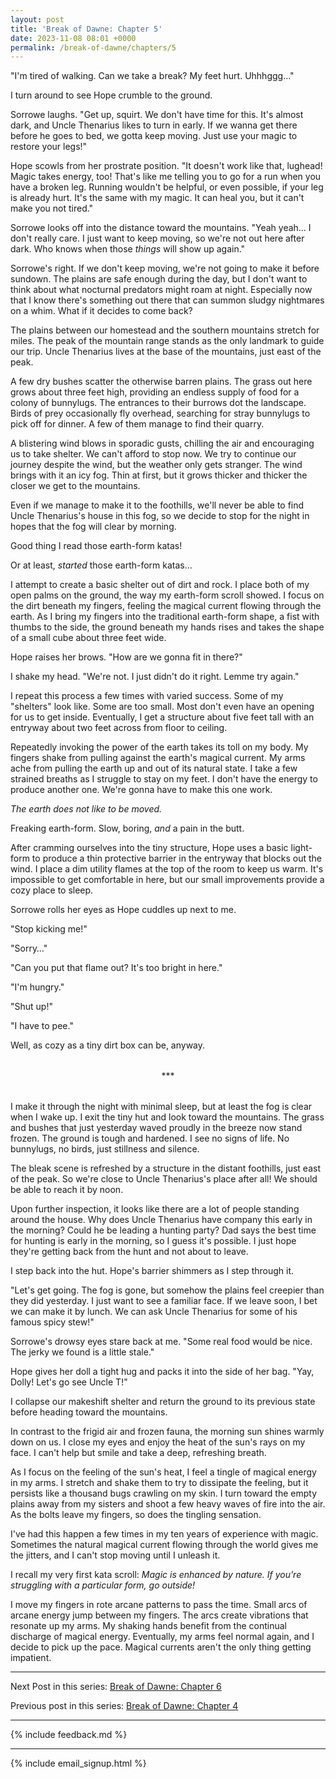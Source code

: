 ```yaml
---
layout: post
title: 'Break of Dawne: Chapter 5'
date: 2023-11-08 08:01 +0000
permalink: /break-of-dawne/chapters/5
---
```


"I'm tired of walking. Can we take a break?  My feet hurt. Uhhhggg…"

I turn around to see Hope crumble to the ground.

Sorrowe laughs. "Get up, squirt. We don't have time for this. It's almost dark, and Uncle Thenarius likes to turn in early. If we wanna get there before he goes to bed, we gotta keep moving. Just use your magic to restore your legs!"

Hope scowls from her prostrate position. "It doesn't work like that, lughead! Magic takes energy, too! That's like me telling you to go for a run when you have a broken leg. Running wouldn't be helpful, or even possible, if your leg is already hurt. It's the same with my magic. It can heal you, but it can't make you not tired."

Sorrowe looks off into the distance toward the mountains. "Yeah yeah… I don't really care. I just want to keep moving, so we're not out here after dark. Who knows when those _things_ will show up again."

Sorrowe's right. If we don't keep moving, we're not going to make it before sundown. The plains are safe enough during the day, but I don't want to think about what nocturnal predators might roam at night. Especially now that I know there's something out there that can summon sludgy nightmares on a whim. What if it decides to come back?

The plains between our homestead and the southern mountains stretch for miles. The peak of the mountain range stands as the only landmark to guide our trip. Uncle Thenarius lives at the base of the mountains, just east of the peak.

A few dry bushes scatter the otherwise barren plains. The grass out here grows about three feet high, providing an endless supply of food for a colony of bunnylugs. The entrances to their burrows dot the landscape. Birds of prey occasionally fly overhead, searching for stray bunnylugs to pick off for dinner. A few of them manage to find their quarry.

A blistering wind blows in sporadic gusts, chilling the air and encouraging us to take shelter. We can't afford to stop now. We try to continue our journey despite the wind, but the weather only gets stranger. The wind brings with it an icy fog. Thin at first, but it grows thicker and thicker the closer we get to the mountains.

Even if we manage to make it to the foothills, we'll never be able to find Uncle Thenarius's house in this fog, so we decide to stop for the night in hopes that the fog will clear by morning.

Good thing I read those earth-form katas!

Or at least, _started_ those earth-form katas…

I attempt to create a basic shelter out of dirt and rock. I place both of my open palms on the ground, the way my earth-form scroll showed. I focus on the dirt beneath my fingers, feeling the magical current flowing through the earth. As I bring my fingers into the traditional earth-form shape, a fist with thumbs to the side, the ground beneath my hands rises and takes the shape of a small cube about three feet wide.

Hope raises her brows. "How are we gonna fit in there?"

I shake my head. "We're not. I just didn't do it right. Lemme try again."

I repeat this process a few times with varied success. Some of my "shelters" look like. Some are too small. Most don't even have an opening for us to get inside. Eventually, I get a structure about five feet tall with an entryway about two feet across from floor to ceiling.

Repeatedly invoking the power of the earth takes its toll on my body. My fingers shake from pulling against the earth's magical current. My arms ache from pulling the earth up and out of its natural state. I take a few strained breaths as I struggle to stay on my feet. I don't have the energy to produce another one. We're gonna have to make this one work.

_The earth does not like to be moved._

Freaking earth-form. Slow, boring, _and_ a pain in the butt.

After cramming ourselves into the tiny structure, Hope uses a basic light-form to produce a thin protective barrier in the entryway that blocks out the wind. I place a dim utility flames at the top of the room to keep us warm. It's impossible to get comfortable in here, but our small improvements provide a cozy place to sleep.

Sorrowe rolls her eyes as Hope cuddles up next to me.

"Stop kicking me!"

"Sorry…"

"Can you put that flame out? It's too bright in here."

"I'm hungry."

"Shut up!"

"I have to pee."

Well, as cozy as a tiny dirt box can be, anyway.


<div style="text-align: center;margin-top:32px;margin-bottom:32px;">***</div>


I make it through the night with minimal sleep, but at least the fog is clear when I wake up. I exit the tiny hut and look toward the mountains. The grass and bushes that just yesterday waved proudly in the breeze now stand frozen. The ground is tough and hardened. I see no signs of life. No bunnylugs, no birds, just stillness and silence.

The bleak scene is refreshed by a structure in the distant foothills, just east of the peak. So we're close to Uncle Thenarius's place after all! We should be able to reach it by noon.

Upon further inspection, it looks like there are a lot of people standing around the house. Why does Uncle Thenarius have company this early in the morning? Could he be leading a hunting party? Dad says the best time for hunting is early in the morning, so I guess it's possible. I just hope they're getting back from the hunt and not about to leave.

I step back into the hut. Hope's barrier shimmers as I step through it.

"Let's get going. The fog is gone, but somehow the plains feel creepier than they did yesterday. I just want to see a familiar face. If we leave soon, I bet we can make it by lunch. We can ask Uncle Thenarius for some of his famous spicy stew!"

Sorrowe's drowsy eyes stare back at me. "Some real food would be nice. The jerky we found is a little stale."

Hope gives her doll a tight hug and packs it into the side of her bag. "Yay, Dolly! Let's go see Uncle T!"

I collapse our makeshift shelter and return the ground to its previous state before heading toward the mountains.

In contrast to the frigid air and frozen fauna, the morning sun shines warmly down on us. I close my eyes and enjoy the heat of the sun's rays on my face. I can't help but smile and take a deep, refreshing breath.

As I focus on the feeling of the sun's heat, I feel a tingle of magical energy in my arms. I stretch and shake them to try to dissipate the feeling, but it persists like a thousand bugs crawling on my skin. I turn toward the empty plains away from my sisters and shoot a few heavy waves of fire into the air. As the bolts leave my fingers, so does the tingling sensation.

I've had this happen a few times in my ten years of experience with magic. Sometimes the natural magical current flowing through the world gives me the jitters, and I can't stop moving until I unleash it.

I recall my very first kata scroll: _Magic is enhanced by nature. If you're struggling with a particular form, go outside!_

I move my fingers in rote arcane patterns to pass the time. Small arcs of arcane energy jump between my fingers. The arcs create vibrations that resonate up my arms. My shaking hands benefit from the continual discharge of magical energy. Eventually, my arms feel normal again, and I decide to pick up the pace. Magical currents aren't the only thing getting impatient.


----

Next Post in this series: [Break of Dawne: Chapter 6](/break-of-dawne/chapters/6)

Previous post in this series: [Break of Dawne: Chapter 4](/break-of-dawne/chapters/4)

---

{% include feedback.md %}

---

{% include email_signup.html %}
